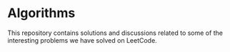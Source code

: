 # Algorithms

This repository contains solutions and discussions related to some of the interesting problems we have solved on LeetCode. 
